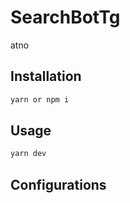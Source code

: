 # SearchBotTg

atno

## Installation

```sh
yarn or npm i
```

## Usage

```sh
yarn dev

```

## Configurations
